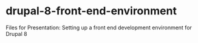 # drupal-8-front-end-environment
Files for Presentation: Setting up a front end development environment for Drupal 8
